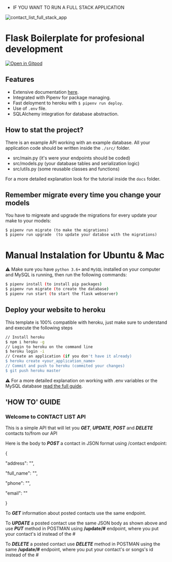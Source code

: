 - IF YOU WANT TO RUN A FULL STACK APPLICATION

![contact_list_full_stack_app](https://user-images.githubusercontent.com/42359973/102006672-cd5a5900-3cf0-11eb-92e9-7c1eb8d04272.gif)


# Flask Boilerplate for profesional development

[![Open in Gitpod](https://gitpod.io/button/open-in-gitpod.svg)](https://gitpod.io#https://github.com/4GeeksAcademy/flask-rest-hello.git)

## Features

- Extensive documentation [here](https://github.com/4GeeksAcademy/flask-rest-hello/tree/master/docs).
- Integrated with Pipenv for package managing.
- Fast deloyment to heroku with `$ pipenv run deploy`.
- Use of `.env` file.
- SQLAlchemy integration for database abstraction.

## How to stat the project?

There is an example API working with an example database. All your application code should be written inside the `./src/` folder.

- src/main.py (it's were your endpoints should be coded)
- src/models.py (your database tables and serialization logic)
- src/utils.py (some reusable classes and functions)

For a more detailed explanation look for the tutorial inside the `docs` folder.

## Remember migrate every time you change your models

You have to migreate and upgrade the migrations for every update your make to your models:
```
$ pipenv run migrate (to make the migrations)
$ pipenv run upgrade  (to update your databse with the migrations)
```


# Manual Instalation for Ubuntu & Mac

⚠️ Make sure you have `python 3.6+` and `MySQL` installed on your computer and MySQL is running, then run the following commands:
```sh
$ pipenv install (to install pip packages)
$ pipenv run migrate (to create the database)
$ pipenv run start (to start the flask webserver)
```


## Deploy your website to heroku

This template is 100% compatible with heroku, just make sure to understand and execute the following steps

```sh
// Install heroku
$ npm i heroku -g
// Login to heroku on the command line
$ heroku login -i
// Create an application (if you don't have it already)
$ heroku create <your_application_name>
// Commit and push to heroku (commited your changes)
$ git push heroku master
```
⚠️ For a more detailed explanation on working with .env variables or the MySQL database [read the full guide](https://github.com/4GeeksAcademy/flask-rest-hello/blob/master/docs/DEPLOY_YOUR_APP.md).


## 'HOW TO' GUIDE

### Welcome to CONTACT LIST API

This is a simple API that will let you ***GET***, ***UPDATE***, ***POST*** and ***DELETE*** contacts to/from our API

Here is the body to ***POST*** a contact in JSON format using /contact endpoint:

{

"address": "",

"full_name": "",

"phone": "",

"email": ""

}

To ***GET*** information about posted contacts use the same endpoint.

To ***UPDATE***  a posted contact use the same JSON body as shown above and use ***PUT*** method in POSTMAN using **/update/#**  endpoint, where you put your contact's id instead of the #

To ***DELETE*** a posted contact use ***DELETE*** method in POSTMAN using the same **/update/#**  endpoint, where you put your contact's or songs's id instead of the #
